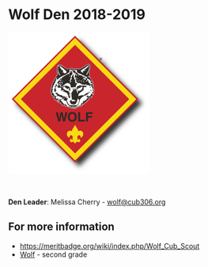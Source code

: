 # Wolf Den 2018-2019 #

![alt text](../../images/dens/wolf.png "cub scout wolf rank")

<br clear="both">

**Den Leader**: Melissa Cherry - [wolf@cub306.org](mailto:wolf@cub306.org)

## For more information ##

* https://meritbadge.org/wiki/index.php/Wolf_Cub_Scout
* [Wolf](https://cubscouts.org/library/welcome-to-wolf-cub-scouting/) - second grade
